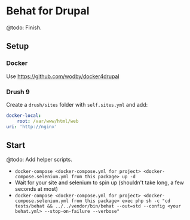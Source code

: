 # Behat for Drupal

@todo: Finish.

## Setup

### Docker

Use https://github.com/wodby/docker4drupal

### Drush 9

Create a `drush/sites` folder with `self.sites.yml` and add:
```yaml
docker-local:
    root: /var/www/html/web
uri: 'http://nginx'
```

## Start

@todo: Add helper scripts.

- `docker-compose <docker-compose.yml for project> <docker-compose.selenium.yml from this package> up -d`
- Wait for your site and selenium to spin up (shouldn't take long, a few seconds at most)
- `docker-compose <docker-compose.yml for project> <docker-compose.selenium.yml from this package> exec php sh -c "cd tests/behat && ../../vendor/bin/behat --out=std --config <your behat.yml> --stop-on-failure --verbose"`
